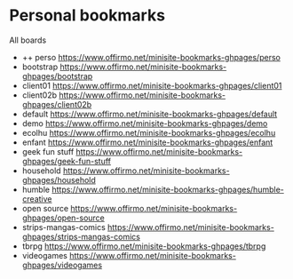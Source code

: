 # Personal bookmarks


All boards
- ++ perso https://www.offirmo.net/minisite-bookmarks-ghpages/perso
- bootstrap https://www.offirmo.net/minisite-bookmarks-ghpages/bootstrap
- client01 https://www.offirmo.net/minisite-bookmarks-ghpages/client01
- client02b https://www.offirmo.net/minisite-bookmarks-ghpages/client02b
- default https://www.offirmo.net/minisite-bookmarks-ghpages/default
- demo https://www.offirmo.net/minisite-bookmarks-ghpages/demo
- ecolhu https://www.offirmo.net/minisite-bookmarks-ghpages/ecolhu
- enfant https://www.offirmo.net/minisite-bookmarks-ghpages/enfant
- geek fun stuff https://www.offirmo.net/minisite-bookmarks-ghpages/geek-fun-stuff
- household https://www.offirmo.net/minisite-bookmarks-ghpages/household
- humble https://www.offirmo.net/minisite-bookmarks-ghpages/humble-creative
- open source https://www.offirmo.net/minisite-bookmarks-ghpages/open-source
- strips-mangas-comics https://www.offirmo.net/minisite-bookmarks-ghpages/strips-mangas-comics
- tbrpg https://www.offirmo.net/minisite-bookmarks-ghpages/tbrpg
- videogames https://www.offirmo.net/minisite-bookmarks-ghpages/videogames
